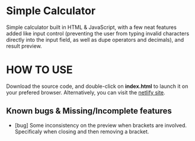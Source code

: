 # Simple Calculator
Simple calculator built in HTML & JavaScript, with a few neat features added like input control (preventing the user from typing invalid characters directly into the input field, as well as dupe operators and decimals), and result preview.


# HOW TO USE
Download the source code, and double-click on **index.html** to launch it on your prefered browser. Alternatively, you can visit the [netlify site](https://iekdelta-simple-calc.netlify.app/).


## Known bugs & Missing/Incomplete features
- [bug] Some inconsistency on the preview when brackets are involved. Specificaly when closing and then removing a bracket.